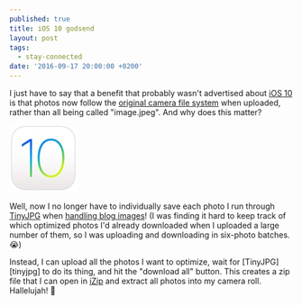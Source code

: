 ```yaml
---
published: true
title: iOS 10 godsend
layout: post
tags:
  - stay-connected
date: '2016-09-17 20:00:00 +0200'
---
```

I just have to say that a benefit that probably wasn't advertised about [iOS 10](https://www.apple.com/ios/ios-10/) is that photos now follow the [original camera file system](https://en.wikipedia.org/wiki/Design_rule_for_Camera_File_system) when uploaded, rather than all being called "image.jpeg". And why does this matter?

<!-- more -->

<img src="/images/2016/09/18/ios-10-godsend/ios-10-logo.png" width="119" height="119" alt="A hidden benefit" title="A hidden benefit"/>

Well, now I no longer have to individually save each photo I run through [TinyJPG](https://tinyjpg.com/) when [handling blog images](/handling-blog-images)! (I was finding it hard to keep track of which optimized photos I'd already downloaded when I uploaded a large number of them, so I was uploading and downloading in six-photo batches. :sob:)

Instead, I can upload all the photos I want to optimize, wait for [TinyJPG][tinyjpg] to do its thing, and hit the "download all" button. This creates a zip file that I can open in [iZip](https://appsto.re/us/dolRy.i) and extract all photos into my camera roll. Hallelujah! :raised_hands:
